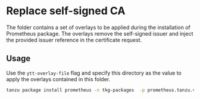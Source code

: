 # Replace self-signed CA

The folder contains a set of overlays to be applied during the installation of Prometheus package. The overlays remove the self-signed issuer and inject the provided issuer reference in the certificate request.

## Usage

Use the `ytt-overlay-file` flag and specify this directory as the value to apply the overlays contained in this folder.

```sh
tanzu package install prometheus -n tkg-packages  -p prometheus.tanzu.vmware.com -v 2.37.0+vmware.3-tkg.1 --values-file prometheus-values.yaml --ytt-overlay-file prometheus-replace-self-signed-ca-overlays
```

